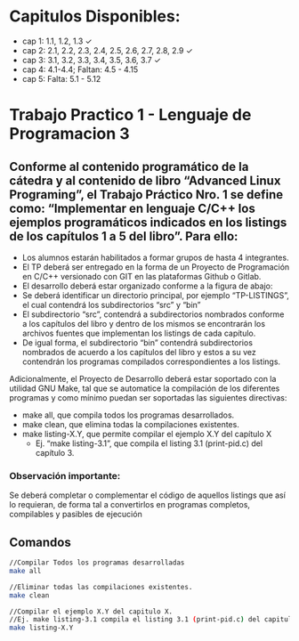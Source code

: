 # Capitulos Disponibles:
- cap 1: 1.1, 1.2, 1.3 ✓
- cap 2: 2.1, 2.2, 2.3, 2.4, 2.5, 2.6, 2.7, 2.8, 2.9 ✓
- cap 3: 3.1, 3.2, 3.3, 3.4, 3.5, 3.6, 3.7 ✓
- cap 4: 4.1-4.4; Faltan: 4.5 - 4.15
- cap 5: Falta: 5.1 - 5.12

# Trabajo Practico 1 - Lenguaje de Programacion 3

## Conforme al contenido programático de la cátedra y al contenido de libro “Advanced Linux Programing”, el Trabajo Práctico Nro. 1 se define como: “Implementar en lenguaje C/C++ los ejemplos programáticos indicados en los listings de los capítulos 1 a 5 del libro”. Para ello:

-  Los alumnos estarán habilitados a formar grupos de hasta 4 integrantes.
-  El TP deberá ser entregado en la forma de un Proyecto de Programación en C/C++ versionado 
con GIT en las plataformas Github o Gitlab.
-  El desarrollo deberá estar organizado conforme a la figura de abajo:
- Se deberá identificar un directorio principal, por ejemplo “TP-LISTINGS”, el cual 
contendrá los subdirectorios “src” y “bin” 
- El subdirectorio “src”, contendrá a subdirectorios nombrados conforme a los capítulos 
del libro y dentro de los mismos se encontrarán los archivos fuentes que implementan 
los listings de cada capítulo.
- De igual forma, el subdirectorio “bin” contendrá subdirectorios nombrados de acuerdo 
a los capítulos del libro y estos a su vez contendrán los programas compilados 
correspondientes a los listings.

Adicionalmente, el Proyecto de Desarrollo deberá estar soportado con la utilidad GNU Make, tal que se automatice la compilación de los diferentes programas y como mínimo puedan ser soportadas las siguientes directivas:

- make all, que compila todos los programas desarrollados.
- make clean, que elimina todas la compilaciones existentes.
- make listing-X.Y, que permite compilar el ejemplo X.Y del capítulo X
    - Ej. “make listing-3.1”, que compila el listing 3.1 (print-pid.c) del capítulo 3.

### Observación importante: 
Se deberá completar o complementar el código de aquellos listings que así lo requieran, de forma tal a convertirlos en programas completos, compilables y pasibles de ejecución

## Comandos
```bash
//Compilar Todos los programas desarrolladas
make all

//Eliminar todas las compilaciones existentes.
make clean

//Compilar el ejemplo X.Y del capitulo X.
//Ej. make listing-3.1 compila el listing 3.1 (print-pid.c) del capitulo 3.
make listing-X.Y
```
